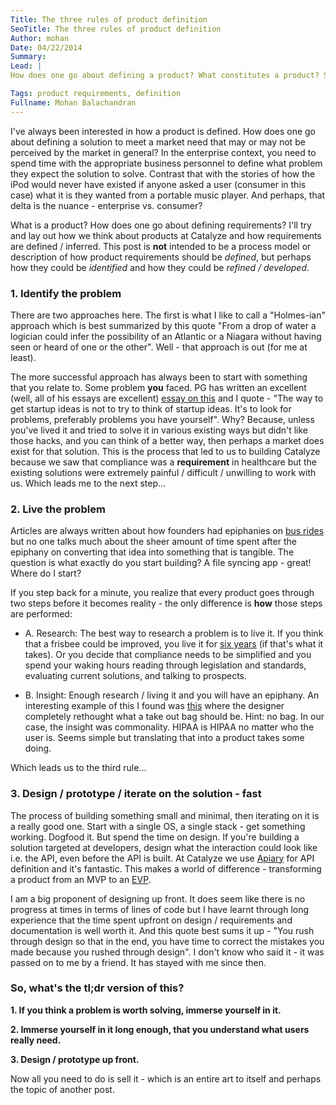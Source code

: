 ```yaml
---
Title: The three rules of product definition
SeoTitle: The three rules of product definition
Author: mohan
Date: 04/22/2014
Summary: 
Lead: |
How does one go about defining a product? What constitutes a product? Some musings on the topic and approaches that we like to take with some examples from other domains.

Tags: product requirements, definition
Fullname: Mohan Balachandran
---
```

I've always been interested in how a product is defined. How does one go about defining a solution to meet a market need that may or may not be perceived by the market in general? In the enterprise context, you need to spend time with the appropriate business personnel to define what problem they expect the solution to solve. Contrast that with the stories of how the iPod would never have existed if anyone asked a user (consumer in this case) what it is they wanted from a portable music player. And perhaps, that delta is the nuance - enterprise vs. consumer?

What is a product? How does one go about defining requirements? I'll try and lay out how we think about products at Catalyze and how requirements are defined / inferred. This post is **not** intended to be a process model or description of how product requirements should be *defined*, but perhaps how they could be *identified* and how they could be *refined / developed*.

### 1. Identify the problem
There are two approaches here. The first is what I like to call a "Holmes-ian" approach which is best summarized by this quote "From a drop of water a logician could infer the possibility of an Atlantic or a Niagara without having seen or heard of one or the other". Well - that approach is out (for me at least).

The more successful approach has always been to start with something that you relate to. Some problem **you** faced. PG has written an excellent (well, all of his essays are excellent) [essay on this](http://paulgraham.com/startupideas.html) and I quote - "The way to get startup ideas is not to try to think of startup ideas. It's to look for problems, preferably problems you have yourself". Why? Because, unless you've lived it and tried to solve it in various existing ways but didn't like those hacks, and you can think of a better way, then perhaps a market does exist for that solution. This is the process that led to us to building Catalyze because we saw that compliance was a **requirement** in healthcare but the existing solutions were extremely painful / difficult / unwilling to work with us. Which leads me to the next step...

### 2. Live the problem
Articles are always written about how founders had epiphanies on [bus rides](http://mixergy.com/drew-houston-dropbox-interview/) but no one talks much about the sheer amount of time spent after the epiphany on converting that idea into something that is tangible. The question is what exactly do you start building? A file syncing app - great! Where do I start?

If you step back for a minute, you realize that every product goes through two steps before it becomes reality - the only difference is **how** those steps are performed:

- A. Research: The best way to research a problem is to live it. If you think that a frisbee could be improved, you live it for [six years](http://priceonomics.com/the-invention-of-the-aeropress/) (if that's what it takes). Or you decide that compliance needs to be simplified and you spend your waking hours reading through legislation and standards, evaluating current solutions, and talking to prospects.

- B. Insight: Enough research / living it and you will have an epiphany. An interesting example of this I found was [this](http://www.seulbikim.com/118866/1163564/projects/togo-burger) where the designer completely rethought what a take out bag should be. Hint: no bag. In our case, the insight was commonality. HIPAA is HIPAA no matter who the user is. Seems simple but translating that into a product takes some doing.

Which leads us to the third rule...

### 3. Design / prototype / iterate on the solution - fast
The process of building something small and minimal, then iterating on it is a really good one. Start with a single OS, a single stack - get something working. Dogfood it. But spend the time on design. If you're building a solution targeted at developers, design what the interaction could look like i.e. the API, even before the API is built. At Catalyze we use [Apiary](http://apiary.io/) for API definition and it's fantastic. This makes a world of difference - transforming a product from an MVP to an [EVP](http://moz.com/rand/7-unlikely-recommendations-for-startups-entrepreneurs/).

I am a big proponent of designing up front. It does seem like there is no progress at times in terms of lines of code but I have learnt through long experience that the time spent upfront on design / requirements and documentation is well worth it. And this quote best sums it up - "You rush through design so that in the end, you have time to correct the mistakes you made because you rushed through design". I don't know who said it - it was passed on to me by a friend. It has stayed with me since then.


### So, what's the tl;dr version of this?

**1. If you think a problem is worth solving, immerse yourself in it.**

**2. Immerse yourself in it long enough, that you understand what users really need.**

**3. Design / prototype up front.**

Now all you need to do is sell it - which is an entire art to itself and perhaps the topic of another post.

